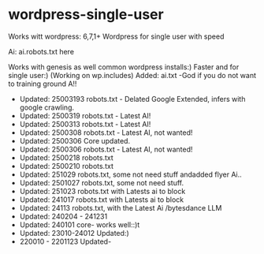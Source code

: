 # wordpress-single-user
Works witt wordpress: 6,7,1+
Wordpress for single user with speed

Ai: ai.robots.txt here

Works with genesis as well common wordpress installs:)
Faster and for single user:)  (Working on wp.includes)
Added: ai.txt -God if you do not want to training ground A!!

* Updated: 25003193 robots.txt - Delated Google Extended, infers with google crawling.
* Updated: 2500319 robots.txt - Latest AI!
* Updated: 2500313 robots.txt - Latest AI!
* Updated: 2500308 robots.txt - Latest AI, not wanted!
* Updated: 2500306 Core updated.
* Updated: 2500306 robots.txt - Latest AI, not wanted!
* Updated: 2500218 robots.txt
* Updated: 2500210 robots.txt
* Updated: 251029 robots.txt, some not need stuff andadded flyer Ai.. 
* Updated: 2501027 robots.txt, some not need stuff. 
* Updated: 251023 robots.txt with Latests ai to block
* Updated: 241017 robots.txt with Latests ai to block
* Updated: 24113 robots.txt, with the Latest Ai /bytesdance LLM
* Updated: 240204  - 241231
* Updated: 240101 core- works well::)t
* Updated: 23010-24012 Updated:)
* 220010 - 2201123 Updated-
